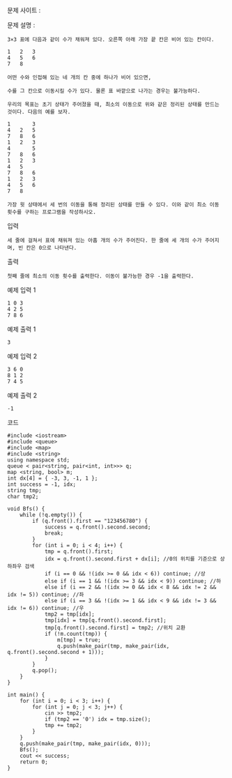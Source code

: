 문제 사이트 : 

문제 설명 :

	3×3 표에 다음과 같이 수가 채워져 있다. 오른쪽 아래 가장 끝 칸은 비어 있는 칸이다.

	1	2	3
	4	5	6
	7	8	 
	
	어떤 수와 인접해 있는 네 개의 칸 중에 하나가 비어 있으면, 
	
	수를 그 칸으로 이동시킬 수가 있다. 물론 표 바깥으로 나가는 경우는 불가능하다. 
	
	우리의 목표는 초기 상태가 주어졌을 때, 최소의 이동으로 위와 같은 정리된 상태를 만드는 것이다. 다음의 예를 보자.

	1	 	3
	4	2	5
	7	8	6
	1	2	3
	4	 	5
	7	8	6
	1	2	3
	4	5	 
	7	8	6
	1	2	3
	4	5	6
	7	8	 
	
	가장 윗 상태에서 세 번의 이동을 통해 정리된 상태를 만들 수 있다. 이와 같이 최소 이동 횟수를 구하는 프로그램을 작성하시오.

입력

	세 줄에 걸쳐서 표에 채워져 있는 아홉 개의 수가 주어진다. 한 줄에 세 개의 수가 주어지며, 빈 칸은 0으로 나타낸다.

출력

	첫째 줄에 최소의 이동 횟수를 출력한다. 이동이 불가능한 경우 -1을 출력한다.

예제 입력 1 

	1 0 3
	4 2 5
	7 8 6
	
예제 출력 1 

	3

예제 입력 2 

	3 6 0
	8 1 2
	7 4 5
	
예제 출력 2 

	-1

코드

	#include <iostream> 
	#include <queue>
	#include <map>
	#include <string>
	using namespace std;
	queue < pair<string, pair<int, int>>> q;
	map <string, bool> m;
	int dx[4] = { -3, 3, -1, 1 };
	int success = -1, idx;
	string tmp;
	char tmp2;

	void Bfs() {
		while (!q.empty()) {
			if (q.front().first == "123456780") {
				success = q.front().second.second;
				break;
			}
			for (int i = 0; i < 4; i++) {
				tmp = q.front().first;
				idx = q.front().second.first + dx[i]; //0의 위치를 기준으로 상하좌우 검색
				if (i == 0 && !(idx >= 0 && idx < 6)) continue; //상
				else if (i == 1 && !(idx >= 3 && idx < 9)) continue; //하
				else if (i == 2 && !(idx >= 0 && idx < 8 && idx != 2 && idx != 5)) continue; //좌
				else if (i == 3 && !(idx >= 1 && idx < 9 && idx != 3 && idx != 6)) continue; //우
				tmp2 = tmp[idx];
				tmp[idx] = tmp[q.front().second.first];
				tmp[q.front().second.first] = tmp2; //위치 교환
				if (!m.count(tmp)) {
					m[tmp] = true;
					q.push(make_pair(tmp, make_pair(idx, q.front().second.second + 1)));
				}
			}
			q.pop();
		}
	}

	int main() {
		for (int i = 0; i < 3; i++) {
			for (int j = 0; j < 3; j++) {
				cin >> tmp2;
				if (tmp2 == '0') idx = tmp.size();
				tmp += tmp2;
			}
		}
		q.push(make_pair(tmp, make_pair(idx, 0)));
		Bfs();
		cout << success;
		return 0;
	} 
